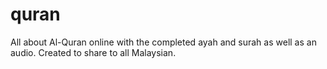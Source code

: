 # quran
All about Al-Quran online with the completed ayah and surah as well as an audio. Created to share to all Malaysian.
